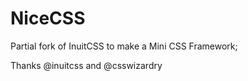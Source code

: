 NiceCSS
========

Partial fork of InuitCSS to make a Mini CSS Framework;

Thanks @inuitcss and @csswizardry


